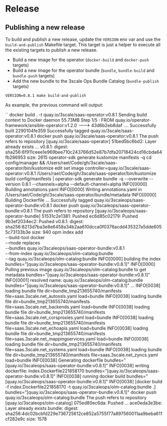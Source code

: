 # Release

## Publishing a new release

To build and publish a new release, update the `VERSION` env var and use the
`build-and-publish` Makefile target. This target is just a helper to execute
all the existing targets to publish a new release.

- Build a new image for the operator (`docker-build` and `docker-push` targets)
- Build a new image for the operator bundle (`bundle`, `bundle-build` and `bundle-push` targets)
- Add the new bundle to the 3scale Ops Bundle Catalog (`bundle-publish` targets)

```
VERSION=0.8.1 make build-and-publish
```

As example, the previous command will output:

``
docker build . -t quay.io/3scale/saas-operator:v0.8.1
Sending build context to Docker daemon  55.73MB
Step 1/5 : FROM quay.io/operator-framework/ansible-operator:v1.2.0
 ---> 43d6b2eb8daf
 ....
Successfully built 2290104fe359
Successfully tagged quay.io/3scale/saas-operator:v0.8.1
docker push quay.io/3scale/saas-operator:v0.8.1
The push refers to repository [quay.io/3scale/saas-operator]
51bed5bc6bd2: Layer already exists
...
v0.8.1: digest: sha256:6f911ceee1e969bee710c243766d52e87b7dfa20718424cd16cbda64fb286953 size: 2615
operator-sdk generate kustomize manifests -q
cd config/manager && /Users/rael/Code/gh/3scale/saas-operator/bin/kustomize edit set image controller=quay.io/3scale/saas-operator:v0.8.1
/Users/rael/Code/gh/3scale/saas-operator/bin/kustomize build config/manifests | operator-sdk generate bundle -q --overwrite --version 0.8.1 --channels=alpha --default-channel=alpha
INFO[0000] Building annotations.yaml
INFO[0000] Writing annotations.yaml in /Users/rael/Code/gh/3scale/saas-operator/bundle/metadata
INFO[0000] Building Dockerfile
...
Successfully tagged quay.io/3scaleops/saas-operator-bundle:v0.8.1
docker push quay.io/3scaleops/saas-operator-bundle:v0.8.1
The push refers to repository [quay.io/3scaleops/saas-operator-bundle]
51531c2e1381: Pushed
ec6d85c02179: Pushed
9b3ef2034ec2: Pushed
v0.8.1: digest: sha256:8213d7ba3e8e6458a34b2aa610dcca0f0376acdd435327a5dde6055c73133b3e size: 940
opm index add \
                --build-tool docker \
                --mode replaces \
                --bundles quay.io/3scaleops/saas-operator-bundle:v0.8.1 \
                --from-index quay.io/3scaleops/olm-catalog:bundle \
                --tag quay.io/3scaleops/olm-catalog:bundle
INFO[0000] building the index                            bundles="[quay.io/3scaleops/saas-operator-bundle:v0.8.1]"
INFO[0000] Pulling previous image quay.io/3scaleops/olm-catalog:bundle to get metadata  bundles="[quay.io/3scaleops/saas-operator-bundle:v0.8.1]"
INFO[0001] resolved name: quay.io/3scaleops/olm-catalog:bundle  bundles="[quay.io/3scaleops/saas-operator-bundle:v0.8.1]"
...
INFO[0038] loading bundle file                           dir=bundle_tmp213655740/manifests file=saas.3scale.net_autossls.yaml load=bundle
INFO[0038] loading bundle file                           dir=bundle_tmp213655740/manifests file=saas.3scale.net_backends.yaml load=bundle
INFO[0038] loading bundle file                           dir=bundle_tmp213655740/manifests file=saas.3scale.net_corsproxies.yaml load=bundle
INFO[0038] loading bundle file                           dir=bundle_tmp213655740/manifests file=saas.3scale.net_echoapis.yaml load=bundle
INFO[0038] loading bundle file                           dir=bundle_tmp213655740/manifests file=saas.3scale.net_mappingservices.yaml load=bundle
INFO[0038] loading bundle file                           dir=bundle_tmp213655740/manifests file=saas.3scale.net_systems.yaml load=bundle
INFO[0038] loading bundle file                           dir=bundle_tmp213655740/manifests file=saas.3scale.net_zyncs.yaml load=bundle
INFO[0038] Generating dockerfile                         bundles="[quay.io/3scaleops/saas-operator-bundle:v0.8.1]"
INFO[0038] writing dockerfile: index.Dockerfile221858170  bundles="[quay.io/3scaleops/saas-operator-bundle:v0.8.1]"
INFO[0038] running docker build                          bundles="[quay.io/3scaleops/saas-operator-bundle:v0.8.1]"
INFO[0038] [docker build -f index.Dockerfile221858170 -t quay.io/3scaleops/olm-catalog:bundle .]  bundles="[quay.io/3scaleops/saas-operator-bundle:v0.8.1]"
docker push quay.io/3scaleops/olm-catalog:bundle
The push refers to repository [quay.io/3scaleops/olm-catalog]
075ed80ec6da: Pushed
...
ace0eda3e3be: Layer already exists
bundle: digest: sha256:4dc02bcbfd229e736725612ce852a5755f77a897560011aa9beba611cf282e9c size: 1578
```
